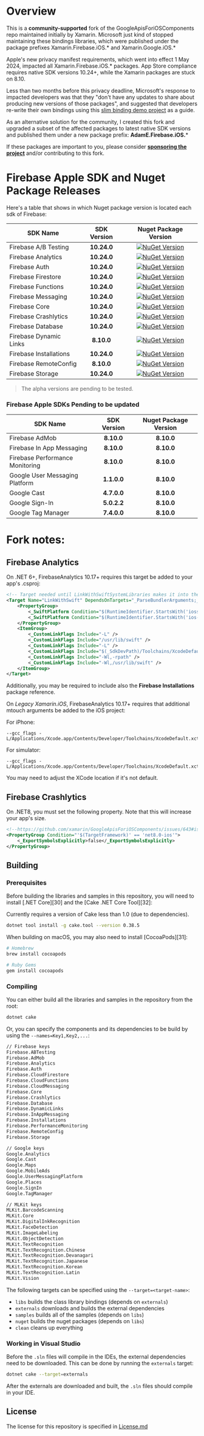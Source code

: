 # Overview
This is a **community-supported** fork of the GoogleApisForiOSComponents repo maintained initially by Xamarin. Microsoft just kind of stopped maintaining these bindings libraries, which were published under the package prefixes Xamarin.Firebase.iOS.* and Xamarin.Google.iOS.*

Apple's new privacy manifest requirements, which went into effect 1 May 2024, impacted all Xamarin.Firebase.iOS.* packages. App Store compliance requires native SDK versions 10.24+, while the Xamarin packages are stuck on 8.10.

Less than two months before this privacy deadline, Microsoft's response to impacted developers was that they "don't have any updates to share about producing new versions of those packages", and suggested that developers re-write their own bindings using this [slim binding demo project](https://github.com/Redth/DotNet.Platform.SlimBindings) as a guide.

As an alternative solution for the community, I created this fork and upgraded a subset of the affected packages to latest native SDK versions and published them under a new package prefix: **AdamE.Firebase.iOS.***

If these packages are important to you, please consider **[sponsoring the project](https://github.com/sponsors/AdamEssenmacher)**  and/or contributing to this fork.

# Firebase Apple SDK and Nuget Package Releases

Here's a table that shows in which Nuget package version is located each sdk of Firebase:


| SDK Name                  |  SDK Version |   Nuget Package Version   |
| ------------------------------- | :---------------: | :----------------: |
| Firebase A/B Testing            |    **10.24.0**    | [![NuGet Version](https://img.shields.io/nuget/v/AdamE.Firebase.iOS.ABTesting)](https://nuget.org/packages/AdamE.Firebase.iOS.ABTesting) |
| Firebase Analytics              |    **10.24.0**    | [![NuGet Version](https://img.shields.io/nuget/v/AdamE.Firebase.iOS.Analytics)](https://nuget.org/packages/AdamE.Firebase.iOS.Analytics) |
| Firebase Auth                   |    **10.24.0**    | [![NuGet Version](https://img.shields.io/nuget/v/AdamE.Firebase.iOS.Auth)](https://nuget.org/packages/AdamE.Firebase.iOS.Auth) |
| Firebase Firestore              |    **10.24.0**    | [![NuGet Version](https://img.shields.io/nuget/v/AdamE.Firebase.iOS.CloudFirestore)](https://nuget.org/packages/AdamE.Firebase.iOS.CloudFirestore) |
| Firebase Functions              |    **10.24.0**    | [![NuGet Version](https://img.shields.io/nuget/v/AdamE.Firebase.iOS.CloudFunctions)](https://nuget.org/packages/AdamE.Firebase.iOS.CloudFunctions) |
| Firebase Messaging              |    **10.24.0**    | [![NuGet Version](https://img.shields.io/nuget/v/AdamE.Firebase.iOS.CloudMessaging)](https://nuget.org/packages/AdamE.Firebase.iOS.CloudMessaging) |
| Firebase Core                   |    **10.24.0**    | [![NuGet Version](https://img.shields.io/nuget/v/AdamE.Firebase.iOS.Core)](https://nuget.org/packages/AdamE.Firebase.iOS.Core) |
| Firebase Crashlytics            |    **10.24.0**    | [![NuGet Version](https://img.shields.io/nuget/v/AdamE.Firebase.iOS.Crashlytics)](https://nuget.org/packages/AdamE.Firebase.iOS.Crashlytics)  
| Firebase Database               |    **10.24.0**    | [![NuGet Version](https://img.shields.io/nuget/v/AdamE.Firebase.iOS.Database)](https://nuget.org/packages/AdamE.Firebase.iOS.Database) |
| Firebase Dynamic Links          |    **8.10.0**     | [![NuGet Version](https://img.shields.io/nuget/v/AdamE.Firebase.iOS.DynamicLinks)](https://nuget.org/packages/AdamE.Firebase.iOS.DynamicLinks) |
| Firebase Installations          |    **10.24.0**    | [![NuGet Version](https://img.shields.io/nuget/v/AdamE.Firebase.iOS.Installations)](https://nuget.org/packages/AdamE.Firebase.iOS.Installations) |
| Firebase RemoteConfig           |    **8.10.0**     | [![NuGet Version](https://img.shields.io/nuget/v/AdamE.Firebase.iOS.RemoteConfig)](https://nuget.org/packages/AdamE.Firebase.iOS.RemoteConfig) |
| Firebase Storage                |    **10.24.0**    | [![NuGet Version](https://img.shields.io/nuget/v/AdamE.Firebase.iOS.Storage)](https://nuget.org/packages/AdamE.Firebase.iOS.Storage) |

> The alpha versions are pending to be tested.

### Firebase Apple SDKs Pending to be updated


| SDK Name                  |  SDK Version |   Nuget Package Version   |
| ------------------------------- | :---------------: | :----------------: |
| Firebase AdMob                  |    **8.10.0**     |     **8.10.0**     |
| Firebase In App Messaging       |    **8.10.0**     |     **8.10.0**     |
| Firebase Performance Monitoring |    **8.10.0**     |     **8.10.0**     |
| Google User Messaging Platform  |    **1.1.0.0**    |     **8.10.0**     |
| Google Cast                     |    **4.7.0.0**    |     **8.10.0**     |
| Google Sign-In                  |    **5.0.2.2**    |     **8.10.0**     |
| Google Tag Manager              |    **7.4.0.0**    |     **8.10.0**     |


# Fork notes:

## Firebase Analytics

On .NET 6+, FirebaseAnalytics 10.17+ requires this target be added to your app's .csproj:

```xml
<!-- Target needed until LinkWithSwiftSystemLibraries makes it into the SDK: https://github.com/xamarin/xamarin-macios/pull/20463 -->
<Target Name="LinkWithSwift" DependsOnTargets="_ParseBundlerArguments;_DetectSdkLocations" BeforeTargets="_LinkNativeExecutable">
    <PropertyGroup>
        <_SwiftPlatform Condition="$(RuntimeIdentifier.StartsWith('iossimulator-'))">iphonesimulator</_SwiftPlatform>
        <_SwiftPlatform Condition="$(RuntimeIdentifier.StartsWith('ios-'))">iphoneos</_SwiftPlatform>
    </PropertyGroup>
    <ItemGroup>
        <_CustomLinkFlags Include="-L" />
        <_CustomLinkFlags Include="/usr/lib/swift" />
        <_CustomLinkFlags Include="-L" />
        <_CustomLinkFlags Include="$(_SdkDevPath)/Toolchains/XcodeDefault.xctoolchain/usr/lib/swift/$(_SwiftPlatform)" />
        <_CustomLinkFlags Include="-Wl,-rpath" />
        <_CustomLinkFlags Include="-Wl,/usr/lib/swift" />
    </ItemGroup>
</Target>
```

Additionally, you may be required to include also the **Firebase Installations** package reference.

On *Legacy Xamarin.iOS*, FirebaseAnalytics 10.17+ requires that additional mtouch arguments be added to the iOS project:

For iPhone: 
```
--gcc_flags -L/Applications/Xcode.app/Contents/Developer/Toolchains/XcodeDefault.xctoolchain/usr/lib/swift/iphoneos
```

For simulator: 
```
--gcc_flags -L/Applications/Xcode.app/Contents/Developer/Toolchains/XcodeDefault.xctoolchain/usr/lib/swift/iphonesimulator/
```

You may need to adjust the XCode location if it's not default.

## Firebase Crashlytics

On .NET8, you must set the following property. Note that this will increase your app's size.

```xml
<!--https://github.com/xamarin/GoogleApisForiOSComponents/issues/643#issuecomment-1920970044-->
<PropertyGroup Condition="'$(TargetFramework)' == 'net8.0-ios'">
    <_ExportSymbolsExplicitly>false</_ExportSymbolsExplicitly>
</PropertyGroup>
```

## Building

### Prerequisites

Before building the libraries and samples in this repository, you will need to install [.NET Core][30] and the [Cake .NET Core Tool][32]:

Currently requires a version of Cake less than 1.0 (due to dependencies).

```sh
dotnet tool install -g cake.tool --version 0.38.5
```

When building on macOS, you may also need to install [CocoaPods][31]:

```sh
# Homebrew
brew install cocoapods

# Ruby Gems
gem install cocoapods
```

### Compiling

You can either build all the libraries and samples in the repository from the root:

```sh
dotnet cake
```

Or, you can specify the components and its dependencies to be build by using the `--names=Key1,Key2,...`:

```sh
// Firebase keys
Firebase.ABTesting
Firebase.AdMob
Firebase.Analytics
Firebase.Auth
Firebase.CloudFirestore
Firebase.CloudFunctions
Firebase.CloudMessaging
Firebase.Core
Firebase.Crashlytics
Firebase.Database
Firebase.DynamicLinks
Firebase.InAppMessaging
Firebase.Installations
Firebase.PerformanceMonitoring
Firebase.RemoteConfig
Firebase.Storage

// Google keys
Google.Analytics
Google.Cast
Google.Maps
Google.MobileAds
Google.UserMessagingPlatform
Google.Places
Google.SignIn
Google.TagManager

// MLKit keys
MLKit.BarcodeScanning
MLKit.Core
MLKit.DigitalInkRecognition
MLKit.FaceDetection
MLKit.ImageLabeling
MLKit.ObjectDetection
MLKit.TextRecognition
MLKit.TextRecognition.Chinese
MLKit.TextRecognition.Devanagari
MLKit.TextRecognition.Japanese
MLKit.TextRecognition.Korean
MLKit.TextRecognition.Latin
MLKit.Vision
```

The following targets can be specified using the `--target=<target-name>`:

- `libs` builds the class library bindings (depends on `externals`)
- `externals` downloads and builds the external dependencies
- `samples` builds all of the samples (depends on `libs`)
- `nuget` builds the nuget packages (depends on `libs`)
- `clean` cleans up everything

### Working in Visual Studio

Before the `.sln` files will compile in the IDEs, the external dependencies need to be downloaded. This can be done by running the `externals` target:

```sh
dotnet cake --target=externals
```

After the externals are downloaded and built, the `.sln` files should compile in your IDE.

## License

The license for this repository is specified in
[License.md](License.md)
